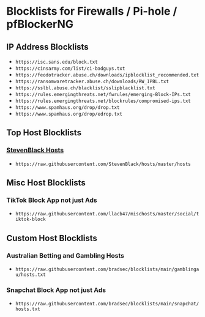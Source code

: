 # Blocklists for Firewalls / Pi-hole / pfBlockerNG    

## IP Address Blocklists
- `https://isc.sans.edu/block.txt`  
- `https://cinsarmy.com/list/ci-badguys.txt`
- `https://feodotracker.abuse.ch/downloads/ipblocklist_recommended.txt`  
- `https://ransomwaretracker.abuse.ch/downloads/RW_IPBL.txt`  
- `https://sslbl.abuse.ch/blacklist/sslipblacklist.txt`  
- `https://rules.emergingthreats.net/fwrules/emerging-Block-IPs.txt`  
- `https://rules.emergingthreats.net/blockrules/compromised-ips.txt`  
- `https://www.spamhaus.org/drop/drop.txt`  
- `https://www.spamhaus.org/drop/edrop.txt`  


## Top Host Blocklists 
### [StevenBlack Hosts](https://github.com/StevenBlack/hosts)  
- `https://raw.githubusercontent.com/StevenBlack/hosts/master/hosts`

## Misc Host Blocklists
### TikTok Block App not just Ads
- `https://raw.githubusercontent.com/llacb47/mischosts/master/social/tiktok-block`

## Custom Host Blocklists
### Australian Betting and Gambling Hosts
- `https://raw.githubusercontent.com/bradsec/blocklists/main/gamblingau/hosts.txt`
### Snapchat Block App not just Ads
- `https://raw.githubusercontent.com/bradsec/blocklists/main/snapchat/hosts.txt`

